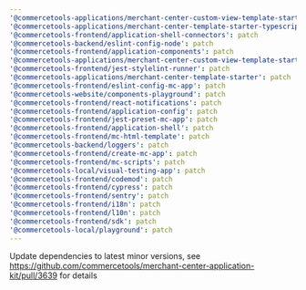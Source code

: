 ```yaml
---
'@commercetools-applications/merchant-center-custom-view-template-starter-typescript': patch
'@commercetools-applications/merchant-center-template-starter-typescript': patch
'@commercetools-frontend/application-shell-connectors': patch
'@commercetools-backend/eslint-config-node': patch
'@commercetools-frontend/application-components': patch
'@commercetools-applications/merchant-center-custom-view-template-starter': patch
'@commercetools-frontend/jest-stylelint-runner': patch
'@commercetools-applications/merchant-center-template-starter': patch
'@commercetools-frontend/eslint-config-mc-app': patch
'@commercetools-website/components-playground': patch
'@commercetools-frontend/react-notifications': patch
'@commercetools-frontend/application-config': patch
'@commercetools-frontend/jest-preset-mc-app': patch
'@commercetools-frontend/application-shell': patch
'@commercetools-frontend/mc-html-template': patch
'@commercetools-backend/loggers': patch
'@commercetools-frontend/create-mc-app': patch
'@commercetools-frontend/mc-scripts': patch
'@commercetools-local/visual-testing-app': patch
'@commercetools-frontend/codemod': patch
'@commercetools-frontend/cypress': patch
'@commercetools-frontend/sentry': patch
'@commercetools-frontend/i18n': patch
'@commercetools-frontend/l10n': patch
'@commercetools-frontend/sdk': patch
'@commercetools-local/playground': patch
---
```


Update dependencies to latest minor versions, see https://github.com/commercetools/merchant-center-application-kit/pull/3639 for details
